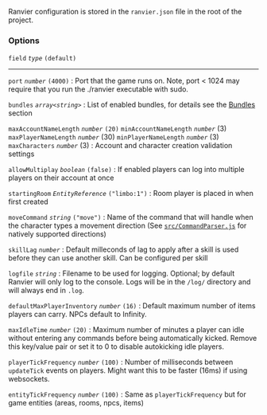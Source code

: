 Ranvier configuration is stored in the `ranvier.json` file in the root of the project.

### Options

`field` _`type`_ `(default)`

----

`port` _`number`_ `(4000)`
:    Port that the game runs on. Note, port < 1024 may require that you run the ./ranvier executable with sudo.

`bundles` _`array<string>`_
:    List of enabled bundles, for details see the [Bundles](extending/bundles.md) section

`maxAccountNameLength` _`number`_ `(20)`
`minAccountNameLength` _`number`_ (3)
`maxPlayerNameLength` _`number`_ (30)
`minPlayerNameLength` _`number`_ (3)
`maxCharacters` _`number`_ (3)
:    Account and character creation validation settings

`allowMultiplay` _`boolean`_ `(false)`
:    If enabled players can log into multiple players on their account at once

`startingRoom` _`EntityReference`_ `("limbo:1")`
:    Room player is placed in when first created

`moveCommand` _`string`_ `("move")`
:    Name of the command that will handle when the character types a movement direction (See [`src/CommandParser.js`](https://github.com/shawncplus/ranviermud/blob/staging/src/CommandParser.js) for natively supported directions)

`skillLag` _`number`_
:    Default milleconds of lag to apply after a skill is used before they can use another skill. Can be configured per skill

`logfile` _`string`_
:    Filename to be used for logging. Optional; by default Ranvier will only log to the console. Logs will be in the `/log/` directory and will always end in `.log`.

`defaultMaxPlayerInventory` _`number`_ `(16)`
:    Default maximum number of items players can carry. NPCs default to Infinity.

`maxIdleTime` _`number`_ `(20)`
:    Maximum number of minutes a player can idle without entering any commands before being automatically kicked. Remove this key/value pair or set it to 0 to disable autokicking idle players.

`playerTickFrequency` _`number`_ `(100)`
:    Number of milliseconds between `updateTick` events on players. Might want this to be faster (16ms) if using websockets.

`entityTickFrequency` _`number`_ `(100)`
:    Same as `playerTickFrequency` but for game entities (areas, rooms, npcs, items)
